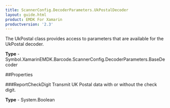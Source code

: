 ```yaml
---
title: ScannerConfig.DecoderParameters.UkPostalDecoder
layout: guide.html
product: EMDK For Xamarin
productversion: '2.3'
---
```

The UkPostal class provides access to parameters that are available for the UkPostal decoder.

**Type** - Symbol.XamarinEMDK.Barcode.ScannerConfig.DecoderParameters.BaseDecoder

##Properties

###ReportCheckDigit
Transmit UK Postal data with or without the check digit.

**Type** - System.Boolean







